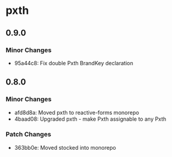 # pxth

## 0.9.0

### Minor Changes

-   95a44c8: Fix double Pxth BrandKey declaration

## 0.8.0

### Minor Changes

-   afd8d8a: Moved pxth to reactive-forms monorepo
-   4baad08: Upgraded pxth - make Pxth<any> assignable to any Pxth

### Patch Changes

-   363bb0e: Moved stocked into monorepo
